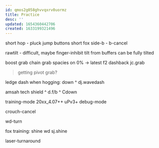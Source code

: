 ```yaml
---
id: qmos2g058ghvvqxrv0uormz
title: Practice
desc: ''
updated: 1654360442706
created: 1633199321496
---
```


short hop - pluck jump buttons
short fox side-b - b-cancel

rawtilt - difficult, maybe finger-inhibit
tilt from buffers can be fully tilted

boost grab
chain grab
  spacies on 0% -> latest f2 dashback jc.grab
  > getting pivot grab?

ledge dash
when hogging:
down ^ dj.wavedash

amsah tech
shield ^ d.f/b  ^ Cdown

training-mode
20xx_4.07++
uPv3+
debug-mode

crouch-cancel

wd-turn

fox training:
shine
wd
sj.shine

laser-turnaround
